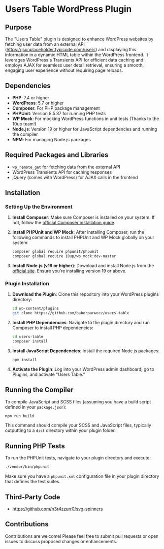 # Users Table WordPress Plugin

## Purpose

The "Users Table" plugin is designed to enhance WordPress websites by fetching user data from an external API (https://jsonplaceholder.typicode.com/users) and displaying this information in a dynamic HTML table within the WordPress frontend. It leverages WordPress's Transients API for efficient data caching and employs AJAX for seamless user detail retrieval, ensuring a smooth, engaging user experience without requiring page reloads.

## Dependencies

-   **PHP**: 7.4 or higher
-   **WordPress**: 5.7 or higher
-   **Composer**: For PHP package management
-   **PHPUnit**: Version 8.5.37 for running PHP tests
-   **WP Mock**: For mocking WordPress functions in unit tests (Thanks to the 10up team!)
-   **Node.js**: Version 19 or higher for JavaScript dependencies and running the compiler
-   **NPM**: For managing Node.js packages

## Required Packages and Libraries

-   `wp_remote_get` for fetching data from the external API
-   WordPress Transients API for caching responses
-   jQuery (comes with WordPress) for AJAX calls in the frontend

## Installation

### Setting Up the Environment

1. **Install Composer**: Make sure Composer is installed on your system. If not, follow the [official Composer installation guide](https://getcomposer.org/download/).

2. **Install PHPUnit and WP Mock**: After installing Composer, run the following commands to install PHPUnit and WP Mock globally on your system:

    ```bash
    composer global require phpunit/phpunit
    composer global require 10up/wp_mock:dev-master
    ```

3. **Install Node.js (v19 or higher)**: Download and install Node.js from the [official site](https://nodejs.org/). Ensure you're installing version 19 or above.

### Plugin Installation

1. **Download the Plugin**: Clone this repository into your WordPress plugins directory:

    ```bash
    cd wp-content/plugins
    git clone https://github.com/baberparweez/users-table
    ```

2. **Install PHP Dependencies**: Navigate to the plugin directory and run Composer to install PHP dependencies:

    ```bash
    cd users-table
    composer install
    ```

3. **Install JavaScript Dependencies**: Install the required Node.js packages:

    ```bash
    npm install
    ```

4. **Activate the Plugin**: Log into your WordPress admin dashboard, go to Plugins, and activate "Users Table."

## Running the Compiler

To compile JavaScript and SCSS files (assuming you have a build script defined in your `package.json`):

```bash
npm run build
```

This command should compile your SCSS and JavaScript files, typically outputting to a `dist` directory within your plugin folder.

## Running PHP Tests

To run the PHPUnit tests, navigate to your plugin directory and execute:

```bash
./vendor/bin/phpunit
```

Make sure you have a `phpunit.xml` configuration file in your plugin directory that defines the test suites.

## Third-Party Code

-   https://github.com/n3r4zzurr0/svg-spinners

## Contributions

Contributions are welcome! Please feel free to submit pull requests or open issues to discuss proposed changes or enhancements.
